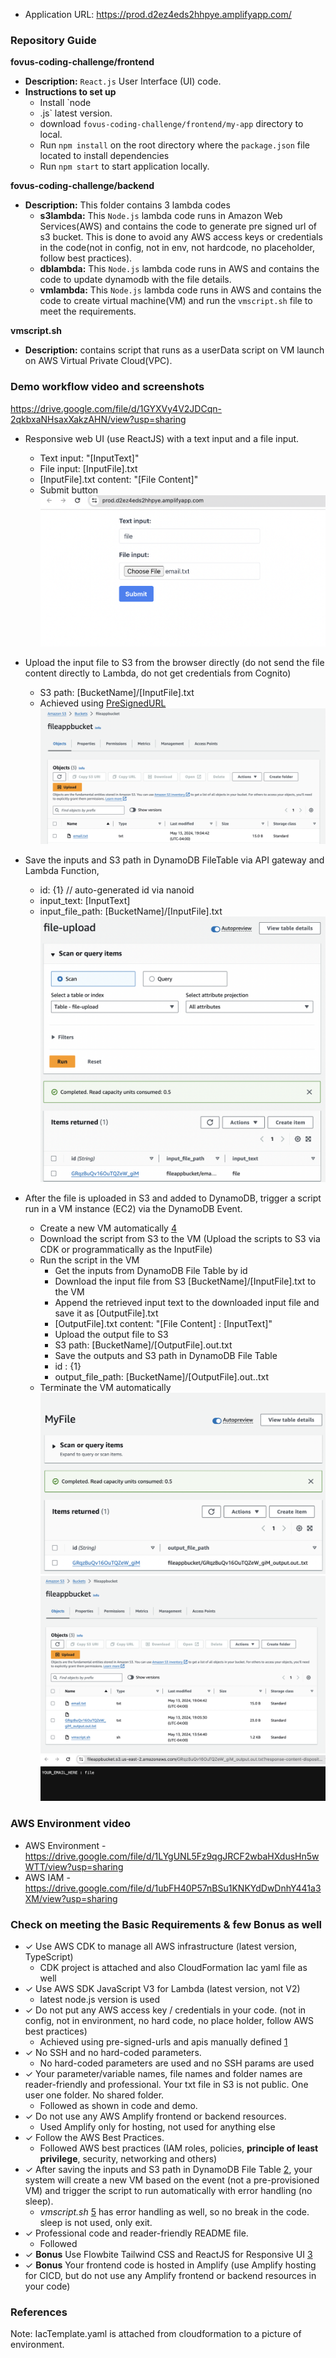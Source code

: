 - Application URL: https://prod.d2ez4eds2hhpye.amplifyapp.com/

### Repository Guide
**fovus-coding-challenge/frontend**
- **Description:** `React.js` User Interface (UI) code.
- **Instructions to set up**
  - Install `node
  - .js` latest version.
  - download `fovus-coding-challenge/frontend/my-app` directory to local.
  - Run ```npm install``` on the root directory where the `package.json` file located to install dependencies
  - Run ```npm start``` to start application locally.

**fovus-coding-challenge/backend**
- **Description:** This folder contains 3 lambda codes
  - **s3lambda:** This `Node.js` lambda code runs in Amazon Web Services(AWS) and contains the code to generate pre signed url of s3 bucket.
    This is done to avoid any AWS access keys or credentials in the code(not in config, not in env, not hardcode, no placeholder, follow best practices).
  - **dblambda:** This `Node.js` lambda code runs in AWS and contains the code to update dynamodb with the file details.
  - **vmlambda:** This `Node.js` lambda code runs in AWS and contains the code to create virtual machine(VM) and run the `vmscript.sh` file 
    to meet the requirements.

**vmscript.sh**
- **Description:** contains script that runs as a userData script on VM launch on AWS Virtual Private Cloud(VPC).

### Demo workflow video and screenshots
https://drive.google.com/file/d/1GYXVy4V2JDCqn-2qkbxaNHsaxXakzAHN/view?usp=sharing

- Responsive web UI (use ReactJS) with a text input and a file input. 
  - Text input: "[InputText]"
  - File input: [InputFile].txt
  - [InputFile].txt content: "[File Content]"
  - Submit button
![1.png](1.png)

- Upload the input file to S3 from the browser directly (do not send the file content directly to Lambda, do not get credentials from Cognito)
  - S3 path: [BucketName]/[InputFile].txt
  - Achieved using [PreSignedURL][1]
![2.png](2.png)

- Save the inputs and S3 path in DynamoDB FileTable via API gateway and Lambda Function, 
  - id: {1} // auto-generated id via nanoid
  - input_text: [InputText]
  - input_file_path: [BucketName]/[InputFile].txt
  ![3.png](3.png)

- After the file is uploaded in S3 and added to DynamoDB, trigger a script run in a VM instance (EC2) via the DynamoDB Event.
  - Create a new VM automatically [4] 
  - Download the script from S3 to the VM (Upload the scripts to S3 via CDK or programmatically as the InputFile)
  - Run the script in the VM
    - Get the inputs from DynamoDB File Table by id
    -   Download the input file from S3 [BucketName]/[InputFile].txt to the VM
    -    Append the retrieved input text to the downloaded input file and save it as [OutputFile].txt
      -    [OutputFile].txt content: "[File Content] : [InputText]"
    -    Upload the output file to S3
      -    S3 path: [BucketName]/[OutputFile].out.txt
    -    Save the outputs and S3 path in DynamoDB File Table 
      -  id : {1}
      -  output_file_path: [BucketName]/[OutputFile].out..txt 
  - Terminate the VM automatically
![4.png](4.png)
![5.png](5.png)
![6.png](6.png)
  
### AWS Environment video
- AWS Environment - https://drive.google.com/file/d/1LYgUNL5Fz9qgJRCF2wbaHXdusHn5wWTT/view?usp=sharing
- AWS IAM - https://drive.google.com/file/d/1ubFH40P57nBSu1KNKYdDwDnhY441a3XM/view?usp=sharing

### Check on meeting the Basic Requirements & few Bonus as well
- ✓ Use AWS CDK to manage all AWS infrastructure (latest version, TypeScript)
  - CDK project is attached and also CloudFormation Iac yaml file as well
- ✓ Use AWS SDK JavaScript V3 for Lambda (latest version, not V2)
  - latest node.js version is used
- ✓ Do not put any AWS access key / credentials in your code. (not in config, not in environment, no hard code, no place holder, follow AWS best practices)
  - Achieved using pre-signed-urls and apis manually defined [1]
- ✓ No SSH and no hard-coded parameters.
  - No hard-coded parameters are used and no SSH params are used
- ✓ Your parameter/variable names, file names and folder names are reader-friendly and professional. Your txt file in S3 is not public. One user one folder. No shared folder.
  - Followed as shown in code and demo.
- ✓ Do not use any AWS Amplify frontend or backend resources.
  - Used Amplify only for hosting, not used for anything else
- ✓ Follow the AWS Best Practices.
  - Followed AWS best practices (IAM roles, policies, **principle of least privilege**, security, networking and others)
- ✓ After saving the inputs and S3 path in DynamoDB File Table [2], your system will create a new VM based on the event (not a pre-provisioned VM) and trigger the script to run automatically with error handling (no sleep).
  - _vmscript.sh_ [5] has error handling as well, so no break in the code. sleep is not used, only exit.
- ✓ Professional code and reader-friendly README file.
  - Followed
- ✓ **Bonus** Use Flowbite Tailwind CSS and ReactJS for Responsive UI [3]
- ✓ **Bonus** Your frontend code is hosted in Amplify (use Amplify hosting for CICD, but do not use any Amplify frontend or backend resources in your code)

### References
[1]: https://docs.aws.amazon.com/AmazonS3/latest/userguide/using-presigned-url.html
[2]: https://docs.aws.amazon.com/amazondynamodb/latest/developerguide/Streams.Lambda.html
[3]: https://tailwindcss.com/docs/guides/create-react-app
[4]: https://docs.aws.amazon.com/sdk-for-javascript/v2/developer-guide/ec2-example-creating-an-instance.html
[5]: https://www.bluematador.com/learn/aws-cli-cheatsheet

Note: IacTemplate.yaml is attached from cloudformation to a picture of environment.
